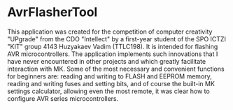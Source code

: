 # AvrFlasherTool
This application was created for the competition of computer creativity "UPgrade" from the CDO "Intellect" by a first-year student of the SPO ICTZI "KIT" group 4143 Huzyakaev Vadim (TTLC198).
It is intended for flashing AVR microcontrollers. The application implements such innovations that I have never encountered in other projects and which greatly facilitate interaction with MK. Some of the most necessary and convenient functions for beginners are: reading and writing to FLASH and EEPROM memory, reading and writing fuses and setting bits, and of course the built-in MK settings calculator, allowing even the most remote, it was clear how to configure AVR series microcontrollers.
